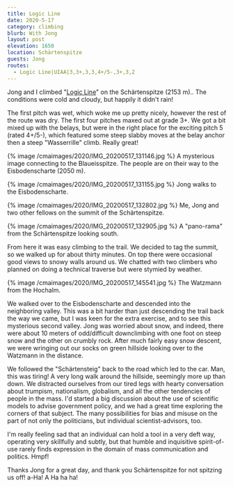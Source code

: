 ```yaml
---
title: Logic Line
date: 2020-5-17
category: climbing
blurb: With Jong
layout: post
elevation: 1650
location: Schärtenspitze
guests: Jong
routes:
  - Logic Line|UIAA|3,3+,3,3,4+/5-,3+,3,2
---
```


Jong and I climbed "[Logic Line](https://www.bergsteigen.com/touren/klettern/logic-line/)" on the Schärtenspitze (2153 m)..
The conditions were cold and cloudy, but happily it didn't rain!

The first pitch was wet, which woke me up pretty nicely, however
the rest of the route was dry. The first four pitches maxed out at
grade 3+. We got a bit mixed up with the belays, but were in the
right place for the exciting pitch 5 (rated 4+/5-), which featured
some steep slabby moves at the belay anchor then a steep
"Wasserrille" climb. Really great!

{% image /cmaimages/2020/IMG_20200517_131146.jpg %}
A mysterious image connecting to the Blaueisspitze. The people are
on their way to the Eisbodenscharte (2050 m).

{% image /cmaimages/2020/IMG_20200517_131155.jpg %}
Jong walks to the Eisbodenscharte.

{% image /cmaimages/2020/IMG_20200517_132802.jpg %}
Me, Jong and two other fellows on the summit of the Schärtenspitze.

{% image /cmaimages/2020/IMG_20200517_132905.jpg %}
A "pano-rama" from the Schärtenspitze looking south.

From here it was easy climbing to the trail. We decided to tag the summit,
so we walked up for about thirty minutes. On top there were occasional
good views to snowy walls around us. We chatted with two climbers who
planned on doing a technical traverse but were stymied by weather.

{% image /cmaimages/2020/IMG_20200517_145541.jpg %}
The Watzmann from the Hochalm.

We walked over to the Eisbodenscharte and descended into the neighboring
valley. This was a bit harder than just descending the trail back the way
we came, but I was keen for the extra exercise, and to see this mysterious
second valley. Jong was worried about snow, and indeed, there were about
10 meters of odd/difficult downclimbing with one foot on steep snow and the
other on crumbly rock. After much fairly easy snow descent, we were
wringing out our socks on green hillside looking over to the Watzmann in
the distance.

We followed the "Schärtensteig" back to the road which led to the car.
Man, this was tiring! A very long walk around the hillside, seemingly more
up than down. We distracted ourselves from our tired legs with hearty
conversation about trumpism, nationalism, globalism, and all the other
tendencies of people in the mass. I'd started a big discussion about the
use of scientific models to advise government policy, and we had a great
time exploring the corners of that subject. The many possibilities for
bias and misuse on the part of not only the politicians, but individual
scientist-advisors, too.

I'm really feeling sad that an individual can hold a tool in a very
deft way, operating very skillfully and subtly, but that humble and
inquisitive spirit-of-use rarely finds expression in the domain of
mass communication and politics. Hmpf!

Thanks Jong for a great day, and thank you Schärtenspitze for not spitzing us
off! a-Ha! A Ha ha ha!

